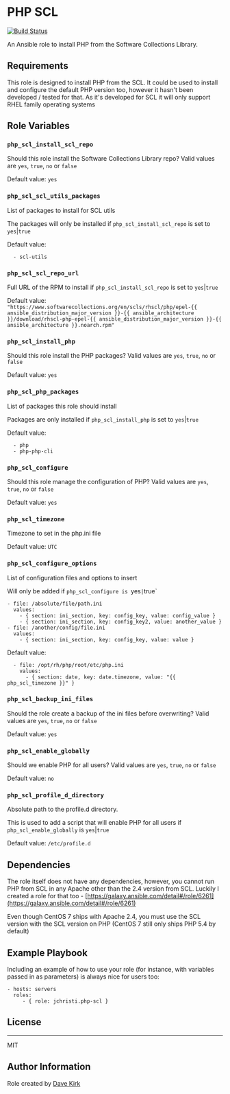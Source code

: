 # PHP SCL

[![Build Status](https://travis-ci.org/jchristi/ansible-php-scl.svg?branch=master)](https://travis-ci.org/jchristi/ansible-php-scl)

An Ansible role to install PHP from the Software Collections Library.

## Requirements

This role is designed to install PHP from the SCL. It could be used to install and configure the default PHP version too, however it hasn't been developed / tested
for that. As it's developed for SCL it will only support RHEL family operating systems

## Role Variables

### `php_scl_install_scl_repo`

Should this role install the Software Collections Library repo? Valid values are `yes`, `true`, `no` or `false`

Default value: `yes`


### `php_scl_scl_utils_packages`

List of packages to install for SCL utils

The packages will only be installed if `php_scl_install_scl_repo` is set to `yes`|`true`

Default value:
```
  - scl-utils
```

### `php_scl_scl_repo_url`

Full URL of the RPM to install if `php_scl_install_scl_repo` is set to `yes`|`true`

Default value: `"https://www.softwarecollections.org/en/scls/rhscl/php/epel-{{ ansible_distribution_major_version }}-{{ ansible_architecture }}/download/rhscl-php-epel-{{ ansible_distribution_major_version }}-{{ ansible_architecture }}.noarch.rpm"`

### `php_scl_install_php`

Should this role install the PHP packages? Valid values are `yes`, `true`, `no` or `false`

Default value: `yes`


### `php_scl_php_packages`

List of packages this role should install

Packages are only installed if `php_scl_install_php` is set to `yes`|`true`

Default value:
```
  - php
  - php-php-cli
```

### `php_scl_configure`

Should this role manage the configuration of PHP? Valid values are `yes`, `true`, `no` or `false`

Default value: `yes`


### `php_scl_timezone`

Timezone to set in the php.ini file

Default value: `UTC`

### `php_scl_configure_options`

List of configuration files and options to insert

Will only be added if `php_scl_configure is `yes`|`true`

```
- file: /absolute/file/path.ini
  values:
    - { section: ini_section, key: config_key, value: config_value }
    - { section: ini_section, key: config_key2, value: another_value }
- file: /another/config/file.ini
  values:
    - { section: ini_section, key: config_key, value: value }
```

Default value:
```
  - file: /opt/rh/php/root/etc/php.ini
    values:
      - { section: date, key: date.timezone, value: "{{ php_scl_timezone }}" }
```

### `php_scl_backup_ini_files`

Should the role create a backup of the ini files before overwriting? Valid values are `yes`, `true`, `no` or `false`

Default value: `yes`

### `php_scl_enable_globally`

Should we enable PHP for all users? Valid values are `yes`, `true`, `no` or `false`

Default value: `no`

### `php_scl_profile_d_directory`

Absolute path to the profile.d directory.

This is used to add a script that will enable PHP for all users if `php_scl_enable_globally` is `yes`|`true`

Default value: `/etc/profile.d`

## Dependencies

The role itself does not have any dependencies, however, you cannot run PHP from SCL in any Apache other than the 2.4 version from SCL. Luckily I created a
role for that too - [https://galaxy.ansible.com/detail#/role/6261](https://galaxy.ansible.com/detail#/role/6261)

Even though CentOS 7 ships with Apache 2.4, you must use the SCL version with the SCL version on PHP (CentOS 7 still only ships PHP 5.4 by default)

## Example Playbook

Including an example of how to use your role (for instance, with variables passed in as parameters) is always nice for users too:

    - hosts: servers
      roles:
         - { role: jchristi.php-scl }

## License
-------

MIT

## Author Information

Role created by [Dave Kirk](http://unfinisheddev.com)
